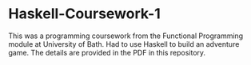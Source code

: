 # Haskell-Coursework-1

This was a programming coursework from the Functional Programming module at University of Bath. Had to use Haskell to build an adventure game. The details are provided in the PDF in this repository.

